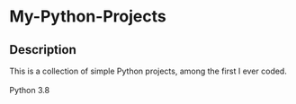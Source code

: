 # My-Python-Projects 
## Description
This is a collection of simple Python projects, among the first I ever coded.<br /><br />Python 3.8
